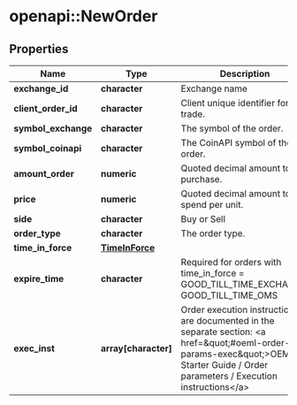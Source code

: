 # openapi::NewOrder

## Properties
Name | Type | Description | Notes
------------ | ------------- | ------------- | -------------
**exchange_id** | **character** | Exchange name | [optional] 
**client_order_id** | **character** | Client unique identifier for the trade. | [optional] 
**symbol_exchange** | **character** | The symbol of the order. | [optional] 
**symbol_coinapi** | **character** | The CoinAPI symbol of the order. | [optional] 
**amount_order** | **numeric** | Quoted decimal amount to purchase. | [optional] 
**price** | **numeric** | Quoted decimal amount to spend per unit. | [optional] 
**side** | **character** | Buy or Sell | [optional] 
**order_type** | **character** | The order type. | [optional] 
**time_in_force** | [**TimeInForce**](timeInForce.md) |  | [optional] 
**expire_time** | **character** | Required for orders with time_in_force &#x3D; GOOD_TILL_TIME_EXCHANGE, GOOD_TILL_TIME_OMS | [optional] 
**exec_inst** | **array[character]** | Order execution instructions are documented in the separate section: &lt;a href&#x3D;\&quot;#oeml-order-params-exec\&quot;&gt;OEML / Starter Guide / Order parameters / Execution instructions&lt;/a&gt;  | [optional] 


